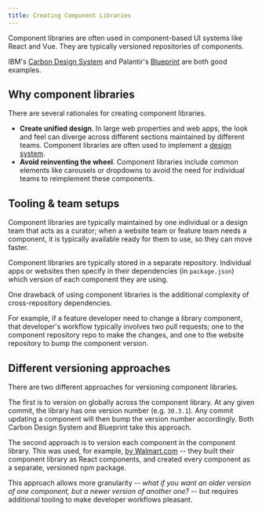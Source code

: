 ```yaml
---
title: Creating Component Libraries
---
```


Component libraries are often used in component-based UI systems like React and Vue. They are typically versioned repositories of components.

IBM's [Carbon Design System](http://carbondesignsystem.com) and Palantir's [Blueprint](https://blueprintjs.com) are both good examples.

## Why component libraries

There are several rationales for creating component libraries.

- **Create unified design**. In large web properties and web apps, the look and feel can diverge across different sections maintained by different teams. Component libraries are often used to implement a [design system](https://www.designsystems.com).
- **Avoid reinventing the wheel**. Component libraries include common elements like carousels or dropdowns to avoid the need for individual teams to reimplement these components.

## Tooling & team setups

Component libraries are typically maintained by one individual or a design team that acts as a curator; when a website team or feature team needs a component, it is typically available ready for them to use, so they can move faster.

Component libraries are typically stored in a separate repository. Individual apps or websites then specify in their dependencies (in `package.json`) which version of each component they are using.

One drawback of using component libraries is the additional complexity of cross-repository dependencies.

For example, if a feature developer need to change a library component, that developer's workflow typically involves two pull requests; one to the component repository repo to make the changes, and one to the website repository to bump the component version.

## Different versioning approaches

There are two different approaches for versioning component libraries.

The first is to version on globally across the component library. At any given commit, the library has one version number (e.g. `30.3.1`). Any commit updating a component will then bump the version number accordingly. Both Carbon Design System and Blueprint take this approach.

The second approach is to version each component in the component library. This was used, for example, [by Walmart.com](https://medium.com/walmartlabs/how-to-achieve-reusability-with-react-components-81edeb7fb0e0) -- they built their component library as React components, and created every component as a separate, versioned npm package.

This approach allows more granularity -- _what if you want an older version of one component, but a newer version of another one?_ -- but requires additional tooling to make developer workflows pleasant.
